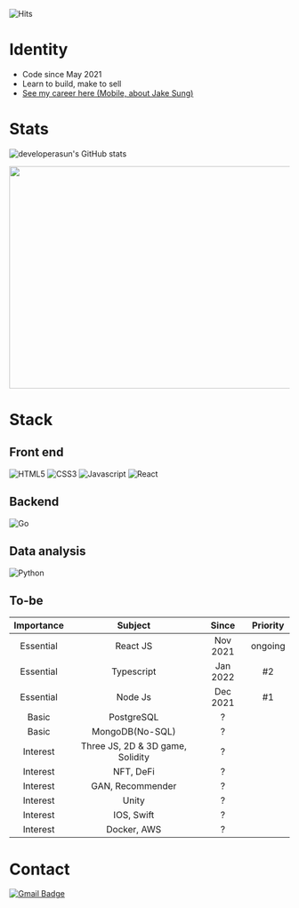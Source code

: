 ![Hits](https://hits.seeyoufarm.com/api/count/incr/badge.svg?url=https%3A%2F%2Fgithub.com%2Fdeveloperasun%2Fhit-counter&count_bg=%2379C83D&title_bg=%23555555&icon=gnuicecat.svg&icon_color=%2379C83D&title=hits&edge_flat=false)

# Identity
- Code since May 2021
- Learn to build, make to sell
- [See my career here (Mobile, about Jake Sung)](https://meowcanvas.netlify.app/assets/pages/about.html)

# Stats
![developerasun's GitHub stats](https://github-readme-stats.vercel.app/api?username=developerasun&theme=highcontrast&show_icons=true)


<a href="https://wakatime.com"><img src="https://wakatime.com/share/@developerasun/cff13d30-a0b0-4e6a-8f25-0c5bbc743349.png" width=600px height=400px/></a>

# Stack
## Front end
![HTML5](https://img.shields.io/badge/HTML-red?style=flat&logo=HTML5&logoColor=white) ![CSS3](https://img.shields.io/badge/CSS-1572B6?style=square&logo=CSS3&logoColor=white) ![Javascript](https://img.shields.io/badge/Javascript-ffb13b?style=square&logo=Javascript&logoColor=white) ![React](https://img.shields.io/badge/React-4CDAFB?style=square&logo=React&logoColor=white)

## Backend
![Go](https://img.shields.io/badge/Go-00add8?style=square&logo=Go&logoColor=white)

## Data analysis
![Python](https://img.shields.io/badge/Python-16711680?style=square&logo=Python&logoColor=white)
  
## To-be
|Importance|Subject|Since|Priority|
|:--:|:-------------------:|:------------:|:---:|
|Essential|React JS|Nov 2021|ongoing|
|Essential|Typescript|Jan 2022|#2|
|Essential|Node Js|Dec 2021|#1|
|Basic|PostgreSQL|?|
|Basic|MongoDB(No-SQL)|?|
|Interest|Three JS, 2D & 3D game, Solidity|?|
|Interest|NFT, DeFi|?|
|Interest|GAN, Recommender|?|
|Interest|Unity|?|
|Interest|IOS, Swift|?|
|Interest|Docker, AWS|?|


# Contact
 [![Gmail Badge](https://img.shields.io/badge/Gmail-F05032?style=flat-square&logo=Gmail&logoColor=white&link=mailto:nellow1102@gmail.com)](mailto:nellow1102@gmail.com)
 
    
